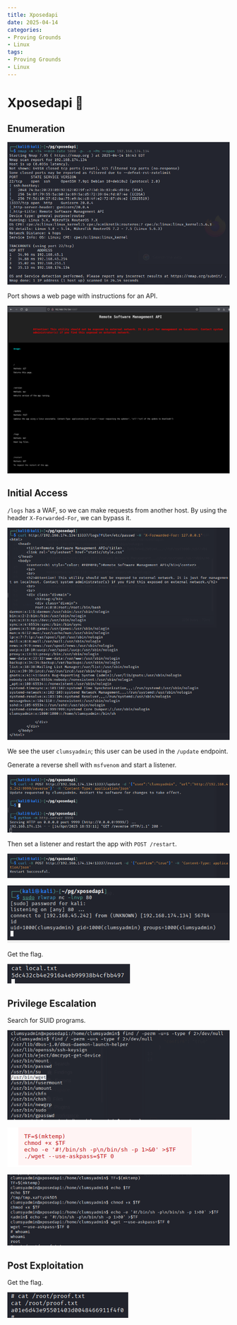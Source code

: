 ```yaml
---
title: Xposedapi
date: 2025-04-14
categories:
- Proving Grounds
- Linux
tags:
- Proving Grounds
- Linux
---
```


# Xposedapi 🔸
<!-- more -->

## Enumeration

![](../assets/Pasted%20image%2020250414224434.png)

Port shows a web page with instructions for an API.

![](../assets/Pasted%20image%2020250414224829.png)

## Initial Access

`/logs` has a WAF, so we can make requests from another host. By using the header `X-Forwarded-For`, we can bypass it.

![](../assets/Pasted%20image%2020250415005047.png)

We see the user `clumsyadmin`; this user can be used in the `/update` endpoint.

Generate a reverse shell with `msfvenom` and start a listener.

![](../assets/Pasted%20image%2020250415005323.png)

Then set a listener and restart the app with `POST /restart`.

![](../assets/Pasted%20image%2020250415005505.png)

![](../assets/Pasted%20image%2020250415005518.png)

Get the flag.

![](../assets/Pasted%20image%2020250415005717.png)

## Privilege Escalation

Search for SUID programs.

![](../assets/Pasted%20image%2020250415005551.png)

![](../assets/Pasted%20image%2020250415005611.png)

![](../assets/Pasted%20image%2020250415005640.png)

## Post Exploitation

Get the flag.

![](../assets/Pasted%20image%2020250415005651.png)
